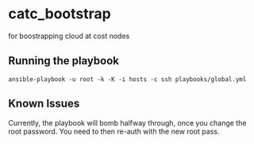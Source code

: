 # catc_bootstrap
for boostrapping cloud at cost nodes

## Running the playbook
`ansible-playbook -u root -k -K -i hosts -c ssh playbooks/global.yml`

## Known Issues
Currently, the playbook will bomb halfway through, once you change the root password. You need to then re-auth with the new root pass. 
